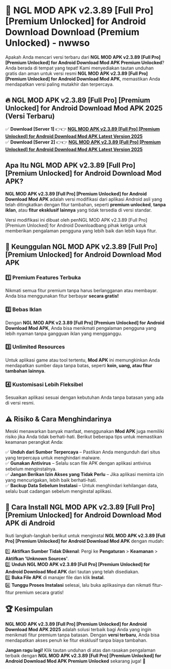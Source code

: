 # 🎯 NGL MOD APK v2.3.89 [Full Pro] [Premium Unlocked] for Android Download  Download (Premium Unlocked) -  nwwso

Apakah Anda mencari versi terbaru dari **NGL MOD APK v2.3.89 [Full Pro] [Premium Unlocked] for Android Download Mod APK Premium Unlocked**? Anda berada di tempat yang tepat! Kami menyediakan tautan unduhan gratis dan aman untuk versi resmi **NGL MOD APK v2.3.89 [Full Pro] [Premium Unlocked] for Android Download Mod APK**, memastikan Anda mendapatkan versi paling mutakhir dan terpercaya.

## 🔥 NGL MOD APK v2.3.89 [Full Pro] [Premium Unlocked] for Android Download Mod APK 2025 (Versi Terbaru)

✅ **Download [Server 1]** 👉👉 [**NGL MOD APK v2.3.89 [Full Pro] [Premium Unlocked] for Android Download Mod APK Latest Version 2025**](https://momento.my/?title=NGL_MOD_APK_v2.3.89_[Full_Pro]_[Premium_Unlocked]_for_Android_Download)  
✅ **Download [Server 2]** 👉👉 [**NGL MOD APK v2.3.89 [Full Pro] [Premium Unlocked] for Android Download Mod APK Latest Version 2025**](https://momento.my/?title=NGL_MOD_APK_v2.3.89_[Full_Pro]_[Premium_Unlocked]_for_Android_Download)  

## Apa Itu NGL MOD APK v2.3.89 [Full Pro] [Premium Unlocked] for Android Download Mod APK?

**NGL MOD APK v2.3.89 [Full Pro] [Premium Unlocked] for Android Download Mod APK** adalah versi modifikasi dari aplikasi Android asli yang telah ditingkatkan dengan fitur tambahan, seperti **premium unlocked**, **tanpa iklan**, atau **fitur eksklusif lainnya** yang tidak tersedia di versi standar.

Versi modifikasi ini dibuat oleh penNGL MOD APK v2.3.89 [Full Pro] [Premium Unlocked] for Android Downloadbang pihak ketiga untuk memberikan pengalaman pengguna yang lebih baik dan lebih kaya fitur.

## 🎯 Keunggulan NGL MOD APK v2.3.89 [Full Pro] [Premium Unlocked] for Android Download Mod APK

### 1️⃣ Premium Features Terbuka
Nikmati semua fitur premium tanpa harus berlangganan atau membayar. Anda bisa menggunakan fitur berbayar **secara gratis!**

### 2️⃣ Bebas Iklan
Dengan **NGL MOD APK v2.3.89 [Full Pro] [Premium Unlocked] for Android Download Mod APK**, Anda bisa menikmati pengalaman pengguna yang lebih nyaman tanpa gangguan iklan yang mengganggu.

### 3️⃣ Unlimited Resources
Untuk aplikasi game atau tool tertentu, **Mod APK** ini memungkinkan Anda mendapatkan sumber daya tanpa batas, seperti **koin, uang, atau fitur tambahan lainnya**.

### 4️⃣ Kustomisasi Lebih Fleksibel
Sesuaikan aplikasi sesuai dengan kebutuhan Anda tanpa batasan yang ada di versi resmi.

## ⚠️ Risiko & Cara Menghindarinya

Meski menawarkan banyak manfaat, menggunakan **Mod APK** juga memiliki risiko jika Anda tidak berhati-hati. Berikut beberapa tips untuk memastikan keamanan perangkat Anda:

✅ **Unduh dari Sumber Terpercaya** – Pastikan Anda mengunduh dari situs yang terpercaya untuk menghindari malware.  
✅ **Gunakan Antivirus** – Selalu scan file APK dengan aplikasi antivirus sebelum menginstalnya.  
✅ **Jangan Berikan Izin Akses yang Tidak Perlu** – Jika aplikasi meminta izin yang mencurigakan, lebih baik berhati-hati.  
✅ **Backup Data Sebelum Instalasi** – Untuk menghindari kehilangan data, selalu buat cadangan sebelum menginstal aplikasi.

## 📌 Cara Install NGL MOD APK v2.3.89 [Full Pro] [Premium Unlocked] for Android Download Mod APK di Android

Ikuti langkah-langkah berikut untuk menginstal **NGL MOD APK v2.3.89 [Full Pro] [Premium Unlocked] for Android Download Mod APK** dengan mudah:

1️⃣ **Aktifkan Sumber Tidak Dikenal**: Pergi ke **Pengaturan** > **Keamanan** > **Aktifkan 'Unknown Sources'**.  
2️⃣ **Unduh NGL MOD APK v2.3.89 [Full Pro] [Premium Unlocked] for Android Download Mod APK** dari tautan yang telah disediakan.  
3️⃣ **Buka File APK** di manajer file dan klik **Instal**.  
4️⃣ **Tunggu Proses Instalasi** selesai, lalu buka aplikasinya dan nikmati fitur-fitur premium secara gratis!

## 🏆 Kesimpulan

**NGL MOD APK v2.3.89 [Full Pro] [Premium Unlocked] for Android Download Mod APK 2025** adalah solusi terbaik bagi Anda yang ingin menikmati fitur premium tanpa batasan. Dengan **versi terbaru**, Anda bisa mendapatkan akses penuh ke fitur eksklusif tanpa biaya tambahan.

**Jangan ragu lagi!** Klik tautan unduhan di atas dan rasakan pengalaman terbaik dengan **NGL MOD APK v2.3.89 [Full Pro] [Premium Unlocked] for Android Download Mod APK Premium Unlocked** sekarang juga! 🚀
